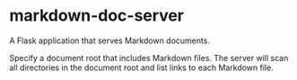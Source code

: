 # markdown-doc-server
A Flask application that serves Markdown documents.

Specify a document root that includes Markdown files. The server will scan all directories in the document root and list links to each Markdown file.
